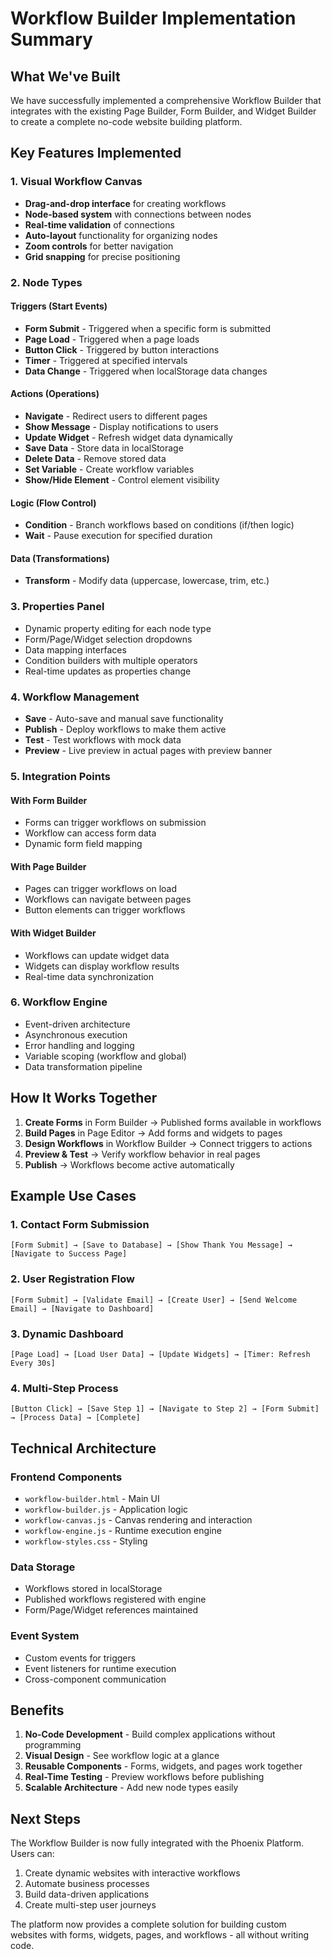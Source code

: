 # Workflow Builder Implementation Summary

## What We've Built

We have successfully implemented a comprehensive Workflow Builder that integrates with the existing Page Builder, Form Builder, and Widget Builder to create a complete no-code website building platform.

## Key Features Implemented

### 1. Visual Workflow Canvas
- **Drag-and-drop interface** for creating workflows
- **Node-based system** with connections between nodes
- **Real-time validation** of connections
- **Auto-layout** functionality for organizing nodes
- **Zoom controls** for better navigation
- **Grid snapping** for precise positioning

### 2. Node Types

#### Triggers (Start Events)
- **Form Submit** - Triggered when a specific form is submitted
- **Page Load** - Triggered when a page loads
- **Button Click** - Triggered by button interactions
- **Timer** - Triggered at specified intervals
- **Data Change** - Triggered when localStorage data changes

#### Actions (Operations)
- **Navigate** - Redirect users to different pages
- **Show Message** - Display notifications to users
- **Update Widget** - Refresh widget data dynamically
- **Save Data** - Store data in localStorage
- **Delete Data** - Remove stored data
- **Set Variable** - Create workflow variables
- **Show/Hide Element** - Control element visibility

#### Logic (Flow Control)
- **Condition** - Branch workflows based on conditions (if/then logic)
- **Wait** - Pause execution for specified duration

#### Data (Transformations)
- **Transform** - Modify data (uppercase, lowercase, trim, etc.)

### 3. Properties Panel
- Dynamic property editing for each node type
- Form/Page/Widget selection dropdowns
- Data mapping interfaces
- Condition builders with multiple operators
- Real-time updates as properties change

### 4. Workflow Management
- **Save** - Auto-save and manual save functionality
- **Publish** - Deploy workflows to make them active
- **Test** - Test workflows with mock data
- **Preview** - Live preview in actual pages with preview banner

### 5. Integration Points

#### With Form Builder
- Forms can trigger workflows on submission
- Workflow can access form data
- Dynamic form field mapping

#### With Page Builder
- Pages can trigger workflows on load
- Workflows can navigate between pages
- Button elements can trigger workflows

#### With Widget Builder
- Workflows can update widget data
- Widgets can display workflow results
- Real-time data synchronization

### 6. Workflow Engine
- Event-driven architecture
- Asynchronous execution
- Error handling and logging
- Variable scoping (workflow and global)
- Data transformation pipeline

## How It Works Together

1. **Create Forms** in Form Builder → Published forms available in workflows
2. **Build Pages** in Page Editor → Add forms and widgets to pages
3. **Design Workflows** in Workflow Builder → Connect triggers to actions
4. **Preview & Test** → Verify workflow behavior in real pages
5. **Publish** → Workflows become active automatically

## Example Use Cases

### 1. Contact Form Submission
```
[Form Submit] → [Save to Database] → [Show Thank You Message] → [Navigate to Success Page]
```

### 2. User Registration Flow
```
[Form Submit] → [Validate Email] → [Create User] → [Send Welcome Email] → [Navigate to Dashboard]
```

### 3. Dynamic Dashboard
```
[Page Load] → [Load User Data] → [Update Widgets] → [Timer: Refresh Every 30s]
```

### 4. Multi-Step Process
```
[Button Click] → [Save Step 1] → [Navigate to Step 2] → [Form Submit] → [Process Data] → [Complete]
```

## Technical Architecture

### Frontend Components
- `workflow-builder.html` - Main UI
- `workflow-builder.js` - Application logic
- `workflow-canvas.js` - Canvas rendering and interaction
- `workflow-engine.js` - Runtime execution engine
- `workflow-styles.css` - Styling

### Data Storage
- Workflows stored in localStorage
- Published workflows registered with engine
- Form/Page/Widget references maintained

### Event System
- Custom events for triggers
- Event listeners for runtime execution
- Cross-component communication

## Benefits

1. **No-Code Development** - Build complex applications without programming
2. **Visual Design** - See workflow logic at a glance
3. **Reusable Components** - Forms, widgets, and pages work together
4. **Real-Time Testing** - Preview workflows before publishing
5. **Scalable Architecture** - Add new node types easily

## Next Steps

The Workflow Builder is now fully integrated with the Phoenix Platform. Users can:
1. Create dynamic websites with interactive workflows
2. Automate business processes
3. Build data-driven applications
4. Create multi-step user journeys

The platform now provides a complete solution for building custom websites with forms, widgets, pages, and workflows - all without writing code.
